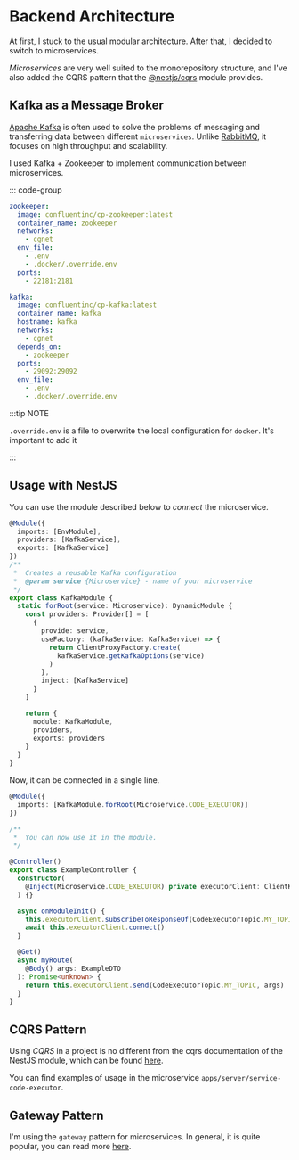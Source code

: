 # Backend Architecture

At first, I stuck to the usual modular architecture. After that, I decided to switch to microservices.

*Microservices* are very well suited to the monorepository structure, 
and I've also added the CQRS pattern that the [@nestjs/cqrs](https://docs.nestjs.com/recipes/cqrs) module provides.

## Kafka as a Message Broker

[Apache Kafka](https://kafka.apache.org/documentation/) is often used to solve the problems of messaging and transferring data between 
different `microservices`. Unlike [RabbitMQ](https://www.rabbitmq.com/tutorials/tutorial-one-javascript.html), it focuses on high throughput and scalability. 

I used Kafka + Zookeeper to implement communication between microservices.

::: code-group 

```yaml [docker-compose.services.yml]
zookeeper:
  image: confluentinc/cp-zookeeper:latest
  container_name: zookeeper
  networks:
    - cgnet
  env_file:
    - .env
    - .docker/.override.env
  ports:
    - 22181:2181

kafka:
  image: confluentinc/cp-kafka:latest
  container_name: kafka
  hostname: kafka
  networks:
    - cgnet
  depends_on:
    - zookeeper
  ports:
    - 29092:29092
  env_file:
    - .env
    - .docker/.override.env
```

:::tip NOTE

`.override.env` is a file to overwrite the local configuration for `docker`. It's important to add it

:::

## Usage with NestJS

You can use the module described below to *connect* the microservice.

```ts
@Module({
  imports: [EnvModule],
  providers: [KafkaService],
  exports: [KafkaService]
})
/**
 *  Creates a reusable Kafka configuration
 *  @param service {Microservice} - name of your microservice
 */
export class KafkaModule {
  static forRoot(service: Microservice): DynamicModule {
    const providers: Provider[] = [
      {
        provide: service,
        useFactory: (kafkaService: KafkaService) => {
          return ClientProxyFactory.create(
            kafkaService.getKafkaOptions(service)
          )
        },
        inject: [KafkaService]
      }
    ]

    return {
      module: KafkaModule,
      providers,
      exports: providers
    }
  }
}
```

Now, it can be connected in a single line.


```ts
@Module({
  imports: [KafkaModule.forRoot(Microservice.CODE_EXECUTOR)]
})

/**
 *  You can now use it in the module.
 */

@Controller()
export class ExampleController {
  constructor(
    @Inject(Microservice.CODE_EXECUTOR) private executorClient: ClientKafka
  ) {}

  async onModuleInit() {
    this.executorClient.subscribeToResponseOf(CodeExecutorTopic.MY_TOPIC)
    await this.executorClient.connect()
  }

  @Get()
  async myRoute(
    @Body() args: ExampleDTO
  ): Promise<unknown> {
    return this.executorClient.send(CodeExecutorTopic.MY_TOPIC, args)
  }
}

```


## CQRS Pattern

Using *CQRS* in a project is no different from the cqrs documentation of the NestJS module,
which can be found [here](https://docs.nestjs.com/recipes/cqrs).

You can find examples of usage in the microservice `apps/server/service-code-executor`.

## Gateway Pattern

I'm using the `gateway` pattern for microservices. In general, it is quite popular, you can read more 
[here](https://microservices.io/patterns/apigateway.html).

